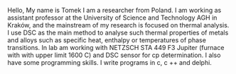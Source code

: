 Hello, My name is Tomek I am a researcher from Poland. I am working as assistant professor at the University of Science and Technology AGH in Kraków, and the mainstream of my research is focused on thermal analysis. I use DSC as the main method to analyse such thermal properties of metals and alloys such as specific heat, enthalpy or temperatures of phase transitions. In lab  am working with NETZSCH STA 449 F3 Jupiter (furnace with  with upper limit 1600 C) and DSC sensor for cp determination.
I also have some programming skills. I write programs in c, c ++ and delphi.


